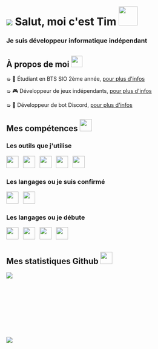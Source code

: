 <h1 style="vertical-align: top;"> <img src="https://cdn.discordapp.com/avatars/270903423371575296/a_9145baebb77b0e103daacd33f02561fc.gif?size=64"> Salut, moi c'est Tim <img src = "https://raw.githubusercontent.com/MartinHeinz/MartinHeinz/master/wave.gif" width = 50px> </h1>
<p align='center'>

</p>
<h3>
<div size='20px'> Je suis développeur informatique indépendant
</h3>
</div>

<h2> À propos de moi <img src="https://media.giphy.com/media/iY8CRBdQXODJSCERIr/giphy.gif" width="30px">
</h2>

➭ 💼 Étudiant en BTS SIO 2ème année, <a href="http://tim-req.ml" target="_blank">pour plus d'infos</a>

➭ 🎮 Développeur de jeux indépendants, <a href="http://strakygames.tk" target="_blank">pour plus d'infos</a>

➭ 🤖 Développeur de bot Discord, <a href="http://strakybot.tk" target="_blank">pour plus d'infos</a> 

<h2> Mes compétences <img src = "https://media2.giphy.com/media/QssGEmpkyEOhBCb7e1/giphy.gif?cid=ecf05e47a0n3gi1bfqntqmob8g9aid1oyj2wr3ds3mg700bl&rid=giphy.gif" width = 32px> </h2>

<div>

<h3>Les outils que j'utilise</h3>
  
<img src="https://static.wikia.nocookie.net/wnr/images/f/fd/Windows_10X_logo_.png/revision/latest/scale-to-width-down/185?cb=20210514203759" width=32px>
  &nbsp;
<img src="https://ar.toneden.io/44033395/unlocks/temp807303?cache=1610660281859" width=32px>
  &nbsp;
<img src="https://treebit.ru/wp-content/uploads/2020/04/Clickteam-Fusion-2.5.png" width=32px>
    &nbsp;
<img src="https://cdn2.steamgriddb.com/file/sgdb-cdn/logo_thumb/79a00b87195cb584d0b3b5358e19f795.png" width=32px>
    &nbsp;
<img src="https://img.utdstc.com/icon/253/c26/253c26c80b6107f203ff03de923ca2729cc298a908604d5e7d8a3ad18ac69fad:200" width=32px>
  
<h3>Les langages ou je suis confirmé</h3>
  
<img src="https://www.blog-nouvelles-technologies.fr/wp-content/uploads/2011/01/html5-logo-1.png" width=32px>
  &nbsp;
<img src="https://upload.wikimedia.org/wikipedia/commons/thumb/6/62/CSS3_logo.svg/240px-CSS3_logo.svg.png" width=32px>
  
<h3>Les langages ou je débute</h3>
  
<img src="https://upload.wikimedia.org/wikipedia/commons/thumb/2/27/PHP-logo.svg/2560px-PHP-logo.svg.png" width=32px>
  &nbsp;
<img src="https://upload.wikimedia.org/wikipedia/commons/thumb/9/9a/Laravel.svg/1200px-Laravel.svg.png" width=32px>
  &nbsp;
<img src="https://seeklogo.com/images/C/c-sharp-c-logo-02F17714BA-seeklogo.com.png" width=32px>
  &nbsp;
<img src="https://upload.wikimedia.org/wikipedia/commons/thumb/c/c3/Python-logo-notext.svg/768px-Python-logo-notext.svg.png" width=32px>
  
</div>

<h2> Mes statistiques Github <img src='https://i.imgur.com/yB5K8KI.gif' width='32px'> </h2>

<a href="https://github.com/Str4ky/github-readme-stats">
<img align="left" src="https://github-readme-stats.vercel.app/api?username=Str4ky&count_private=true&show_icons=true&theme=tokyonight" />
</a><br><br><br><br><br><br><br><br><br><br>
<a href="https://github.com/Str4ky/convoychat">
<img align="center" src="https://github-readme-stats.vercel.app/api/top-langs/?username=Str4ky&theme=tokyonight" />
</a>
